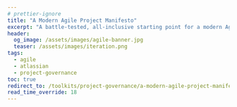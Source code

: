 ```yaml
---
# prettier-ignore
title: "A Modern Agile Project Manifesto"
excerpt: "A battle-tested, all-inclusive starting point for a modern Agile project."
header:
  og_image: /assets/images/agile-banner.jpg
  teaser: /assets/images/iteration.png
tags:
  - agile
  - atlassian
  - project-governance
toc: true
redirect_to: /toolkits/project-governance/a-modern-agile-project-manifesto/
read_time_override: 18
---
```


